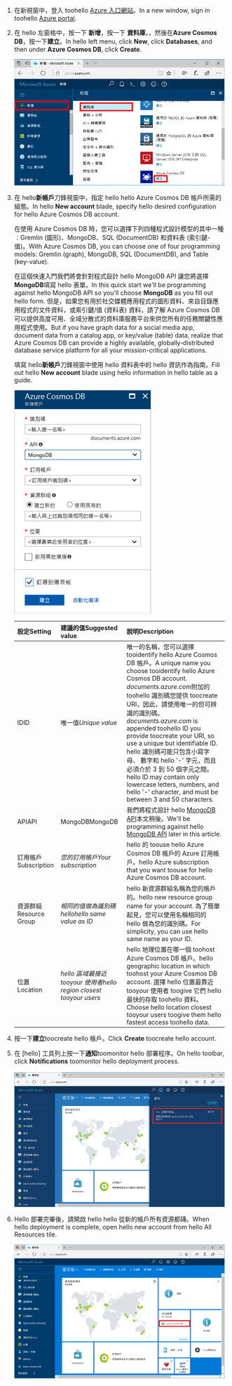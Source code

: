 1. <span data-ttu-id="6d7cb-101">在新視窗中，登入 toohello [Azure 入口網站](https://portal.azure.com/)。</span><span class="sxs-lookup"><span data-stu-id="6d7cb-101">In a new window, sign in toohello [Azure portal](https://portal.azure.com/).</span></span>
2. <span data-ttu-id="6d7cb-102">在 hello 左窗格中，按一下 **新增**，按一下 **資料庫**，，然後在**Azure Cosmos DB**，按一下**建立**。</span><span class="sxs-lookup"><span data-stu-id="6d7cb-102">In hello left menu, click **New**, click **Databases**, and then under **Azure Cosmos DB**, click **Create**.</span></span>
   
   ![Hello 反白顯示更多服務與 Azure Cosmos DB 的 Azure 入口網站的螢幕擷取畫面](./media/cosmos-db-create-dbaccount-mongodb/create-nosql-db-databases-json-tutorial-1.png)

3. <span data-ttu-id="6d7cb-104">在 hello**新帳戶**刀鋒視窗中，指定 hello hello Azure Cosmos DB 帳戶所需的組態。</span><span class="sxs-lookup"><span data-stu-id="6d7cb-104">In hello **New account** blade, specify hello desired configuration for hello Azure Cosmos DB account.</span></span> 

    <span data-ttu-id="6d7cb-105">在使用 Azure Cosmos DB 時，您可以選擇下列四種程式設計模型的其中一種︰Gremlin (圖形)、MongoDB、SQL (DocumentDB) 和資料表 (索引鍵-值)。</span><span class="sxs-lookup"><span data-stu-id="6d7cb-105">With Azure Cosmos DB, you can choose one of four programming models: Gremlin (graph), MongoDB, SQL (DocumentDB), and Table (key-value).</span></span> 
       
    <span data-ttu-id="6d7cb-106">在這個快速入門我們將會針對程式設計 hello MongoDB API 讓您將選擇**MongoDB**填寫 hello 表單。</span><span class="sxs-lookup"><span data-stu-id="6d7cb-106">In this quick start we'll be programming against hello MongoDB API so you'll choose **MongoDB** as you fill out hello form.</span></span> <span data-ttu-id="6d7cb-107">但是，如果您有用於社交媒體應用程式的圖形資料、來自目錄應用程式的文件資料，或索引鍵/值 (資料表) 資料，請了解 Azure Cosmos DB 可以提供高度可用、全域分散式的資料庫服務平台來供您所有的任務關鍵性應用程式使用。</span><span class="sxs-lookup"><span data-stu-id="6d7cb-107">But if you have graph data for a social media app, document data from a catalog app, or key/value (table) data, realize that Azure Cosmos DB can provide a highly available, globally-distributed database service platform for all your mission-critical applications.</span></span>

    <span data-ttu-id="6d7cb-108">填寫 hello**新帳戶**刀鋒視窗中使用 hello 資料表中的 hello 資訊作為指南。</span><span class="sxs-lookup"><span data-stu-id="6d7cb-108">Fill out hello **New account** blade using hello information in hello table as a guide.</span></span>
 
    ![Hello 新 Azure Cosmos DB 刀鋒視窗的螢幕擷取畫面](./media/cosmos-db-create-dbaccount-mongodb/create-nosql-db-databases-json-tutorial-2.png)
   
    <span data-ttu-id="6d7cb-110">設定</span><span class="sxs-lookup"><span data-stu-id="6d7cb-110">Setting</span></span>|<span data-ttu-id="6d7cb-111">建議的值</span><span class="sxs-lookup"><span data-stu-id="6d7cb-111">Suggested value</span></span>|<span data-ttu-id="6d7cb-112">說明</span><span class="sxs-lookup"><span data-stu-id="6d7cb-112">Description</span></span>
    ---|---|---
    <span data-ttu-id="6d7cb-113">ID</span><span class="sxs-lookup"><span data-stu-id="6d7cb-113">ID</span></span>|<span data-ttu-id="6d7cb-114">唯一值</span><span class="sxs-lookup"><span data-stu-id="6d7cb-114">*Unique value*</span></span>|<span data-ttu-id="6d7cb-115">唯一的名稱，您可以選擇 tooidentify hello Azure Cosmos DB 帳戶。</span><span class="sxs-lookup"><span data-stu-id="6d7cb-115">A unique name you choose tooidentify hello Azure Cosmos DB account.</span></span> <span data-ttu-id="6d7cb-116">*documents.azure.com*附加的 toohello 識別碼您提供 toocreate URI，因此，請使用唯一的但可辨識的識別碼。</span><span class="sxs-lookup"><span data-stu-id="6d7cb-116">*documents.azure.com* is appended toohello ID you provide toocreate your URI, so use a unique but identifiable ID.</span></span> <span data-ttu-id="6d7cb-117">hello 識別碼可能只包含小寫字母、 數字和 hello '-' 字元，而且必須介於 3 到 50 個字元之間。</span><span class="sxs-lookup"><span data-stu-id="6d7cb-117">hello ID may contain only lowercase letters, numbers, and hello '-' character, and must be between 3 and 50 characters.</span></span>
    <span data-ttu-id="6d7cb-118">API</span><span class="sxs-lookup"><span data-stu-id="6d7cb-118">API</span></span>|<span data-ttu-id="6d7cb-119">MongoDB</span><span class="sxs-lookup"><span data-stu-id="6d7cb-119">MongoDB</span></span>|<span data-ttu-id="6d7cb-120">我們將程式設計 hello [MongoDB API](../articles/documentdb/documentdb-protocol-mongodb.md)本文稍後。</span><span class="sxs-lookup"><span data-stu-id="6d7cb-120">We'll be programming against hello [MongoDB API](../articles/documentdb/documentdb-protocol-mongodb.md) later in this article.</span></span>|
    <span data-ttu-id="6d7cb-121">訂用帳戶</span><span class="sxs-lookup"><span data-stu-id="6d7cb-121">Subscription</span></span>|<span data-ttu-id="6d7cb-122">*您的訂用帳戶*</span><span class="sxs-lookup"><span data-stu-id="6d7cb-122">*Your subscription*</span></span>|<span data-ttu-id="6d7cb-123">hello 的 toouse hello Azure Cosmos DB 帳戶的 Azure 訂用帳戶。</span><span class="sxs-lookup"><span data-stu-id="6d7cb-123">hello Azure subscription that you want toouse for hello Azure Cosmos DB account.</span></span> 
    <span data-ttu-id="6d7cb-124">資源群組</span><span class="sxs-lookup"><span data-stu-id="6d7cb-124">Resource Group</span></span>|<span data-ttu-id="6d7cb-125">*相同的值做為識別碼 hello*</span><span class="sxs-lookup"><span data-stu-id="6d7cb-125">*hello same value as ID*</span></span>|<span data-ttu-id="6d7cb-126">hello 新資源群組名稱為您的帳戶的。</span><span class="sxs-lookup"><span data-stu-id="6d7cb-126">hello new resource group name for your account.</span></span> <span data-ttu-id="6d7cb-127">為了簡單起見，您可以使用名稱相同的 hello 做為您的識別碼。</span><span class="sxs-lookup"><span data-stu-id="6d7cb-127">For simplicity, you can use hello same name as your ID.</span></span> 
    <span data-ttu-id="6d7cb-128">位置</span><span class="sxs-lookup"><span data-stu-id="6d7cb-128">Location</span></span>|<span data-ttu-id="6d7cb-129">*hello 區域最接近 tooyour 使用者*</span><span class="sxs-lookup"><span data-stu-id="6d7cb-129">*hello region closest tooyour users*</span></span>|<span data-ttu-id="6d7cb-130">hello 地理位置在哪一個 toohost Azure Cosmos DB 帳戶。</span><span class="sxs-lookup"><span data-stu-id="6d7cb-130">hello geographic location in which toohost your Azure Cosmos DB account.</span></span> <span data-ttu-id="6d7cb-131">選擇 hello 位置最靠近 tooyour 使用者 toogive 它們 hello 最快的存取 toohello 資料。</span><span class="sxs-lookup"><span data-stu-id="6d7cb-131">Choose hello location closest tooyour users toogive them hello fastest access toohello data.</span></span>

4. <span data-ttu-id="6d7cb-132">按一下**建立**toocreate hello 帳戶。</span><span class="sxs-lookup"><span data-stu-id="6d7cb-132">Click **Create** toocreate hello account.</span></span>
5. <span data-ttu-id="6d7cb-133">在 [hello] 工具列上按一下**通知**toomonitor hello 部署程序。</span><span class="sxs-lookup"><span data-stu-id="6d7cb-133">On hello toolbar, click **Notifications** toomonitor hello deployment process.</span></span>

    ![「部署已啟動」通知](./media/cosmos-db-create-dbaccount-mongodb/azure-documentdb-nosql-notification.png)

6.  <span data-ttu-id="6d7cb-135">Hello 部署完畢後，請開啟 hello hello 從新的帳戶所有資源都磚。</span><span class="sxs-lookup"><span data-stu-id="6d7cb-135">When hello deployment is complete, open hello new account from hello All Resources tile.</span></span> 

    ![DocumentDB 帳戶上的所有資源都磚的 hello](./media/cosmos-db-create-dbaccount-mongodb/azure-documentdb-all-resources.png)
